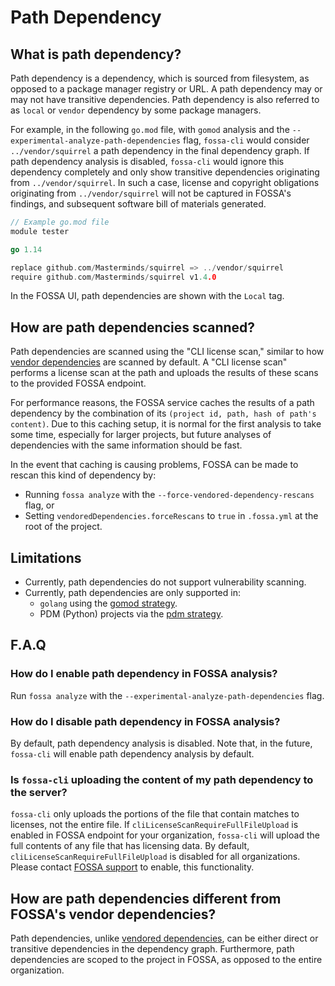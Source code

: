 # Path Dependency

## What is path dependency?

Path dependency is a dependency, which is sourced from filesystem, as opposed to a package manager registry or URL. A path dependency may or may not have transitive dependencies. 
Path dependency is also referred to as `local` or `vendor` dependency by some package managers.

For example, in the following `go.mod` file, with `gomod` analysis and the `--experimental-analyze-path-dependencies` flag, `fossa-cli` would consider `../vendor/squirrel` a path dependency in the final dependency graph. If path dependency analysis is disabled, `fossa-cli` would ignore this dependency completely and only show transitive dependencies originating from `../vendor/squirrel`. In such a case, license and copyright obligations originating from `../vendor/squirrel` will not be captured in FOSSA's findings, and subsequent software bill of materials generated.

```go
// Example go.mod file
module tester

go 1.14

replace github.com/Masterminds/squirrel => ../vendor/squirrel
require github.com/Masterminds/squirrel v1.4.0
```

In the FOSSA UI, path dependencies are shown with the `Local` tag.

## How are path dependencies scanned?

Path dependencies are scanned using the "CLI license scan," similar to how [vendor dependencies](./../../features/vendored-dependencies.md) are scanned by default. A "CLI license scan" performs a license scan at the path and uploads the results of these scans to the provided FOSSA endpoint.

For performance reasons, the FOSSA service caches the results of a path dependency by the combination of its `(project id, path, hash of path's content)`. Due to this caching setup, it is normal for the first analysis to take some time, especially for larger projects, but future analyses of dependencies with the same information should be fast.

In the event that caching is causing problems, FOSSA can be made to rescan this kind of dependency by:
- Running `fossa analyze` with the `--force-vendored-dependency-rescans` flag, or
- Setting `vendoredDependencies.forceRescans` to `true` in `.fossa.yml` at the root of the project.

## Limitations

- Currently, path dependencies do not support vulnerability scanning.
- Currently, path dependencies are only supported in:
  - `golang` using the [gomod strategy](./../strategies/languages/golang/gomodules.md).
  - PDM (Python) projects via the [pdm strategy](./../strategies/languages/python/pdm.md).

## F.A.Q

### How do I enable path dependency in FOSSA analysis?

Run `fossa analyze` with the `--experimental-analyze-path-dependencies` flag.

### How do I disable path dependency in FOSSA analysis?

By default, path dependency analysis is disabled. Note that, in the future, `fossa-cli` will enable path dependency analysis by default.

### Is `fossa-cli` uploading the content of my path dependency to the server?

`fossa-cli` only uploads the portions of the file that contain matches to licenses, not the entire file. If `cliLicenseScanRequireFullFileUpload` is enabled in FOSSA endpoint
for your organization, `fossa-cli` will upload the full contents of any file that has licensing data. By default,  `cliLicenseScanRequireFullFileUpload` is
disabled for all organizations. Please contact [FOSSA support](https://support.fossa.com) to enable, this functionality.


## How are path dependencies different from FOSSA's vendor dependencies?

Path dependencies, unlike [vendored dependencies](./../../features/vendored-dependencies.md), can be either direct or transitive dependencies in the dependency graph. Furthermore, path dependencies are scoped to the project in FOSSA, as opposed to the entire organization.